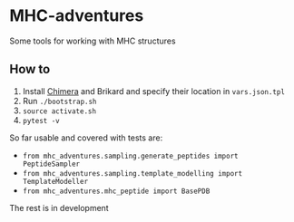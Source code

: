 # MHC-adventures
Some tools for working with MHC structures

 How to
---
1. Install [Chimera](https://www.cgl.ucsf.edu/chimera/download.html) and Brikard 
and specify their location in `vars.json.tpl`
2. Run `./bootstrap.sh`
3. `source activate.sh`
4. `pytest -v`

So far usable and covered with tests are:
 * `from mhc_adventures.sampling.generate_peptides import PeptideSampler`
 * `from mhc_adventures.sampling.template_modelling import TemplateModeller`
 * `from mhc_adventures.mhc_peptide import BasePDB`
 
The rest is in development